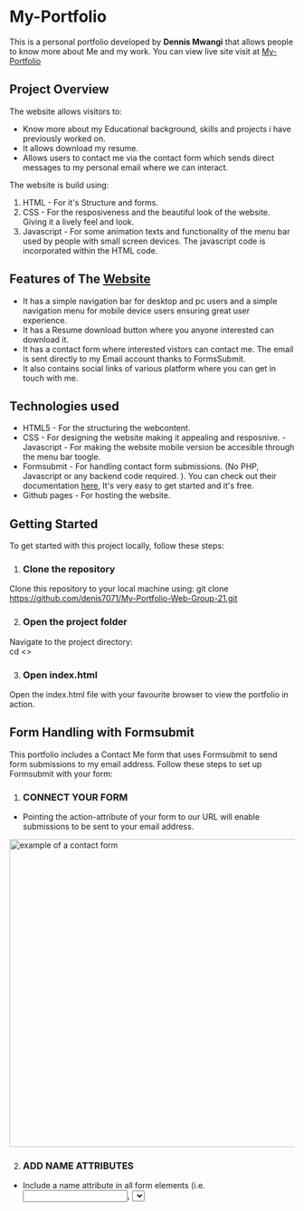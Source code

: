 # My-Portfolio
This is a personal portfolio developed by **Dennis Mwangi** that allows people to know more about Me and my work. You can view  live site visit at  [My-Portfolio](https://denis7071.github.io/My-Portfolio-Web-Group-21/)

## Project Overview

The website allows visitors to:

- Know more about my Educational background, skills and projects i have previously worked on.
- It allows download my resume.
- Allows users to contact me via the contact form which sends direct messages to my personal email where we can interact.

The website is build using:

1. HTML - For it's Structure and forms.
2. CSS - For the resposiveness and the beautiful look of the website. Giving it a lively feel and look.
3. Javascript - For some animation texts and functionality of the menu bar used by people with small screen devices. The javascript code is incorporated within the HTML code.

## Features of The [Website](https://denis7071.github.io/My-Portfolio-Web-Group-21/)

- It has a simple navigation bar for desktop and pc users and a simple navigation menu for mobile device users ensuring great user experience.
- It has a Resume download button where you anyone interested can download it.
- It has a contact form where interested vistors can contact me. The email is sent directly to my Email account thanks to FormsSubmit.
- It also contains social links of various platform where you can get in touch with me.

## Technologies used

- HTML5 - For the structuring the webcontent.
- CSS - For designing the website making it appealing and resposnive.
-Javascript - For making the website mobile version be accesible through the menu bar toogle.
- Formsubmit - For handling contact form submissions. (No PHP, Javascript or any backend code required.
). You can check out their documentation [here](https://formsubmit.co/documentation), It's very easy to get started and it's free.
- Github pages - For hosting the website.

## Getting Started

To get started with this project locally, follow these steps:

1. ### Clone the repository

Clone this repository to your local machine using:
git clone https://github.com/denis7071/My-Portfolio-Web-Group-21.git

2. ### Open the project folder

Navigate to the project directory:  
cd <>

3. ### Open index.html

Open the index.html file with your favourite browser to view the portfolio in action.

## Form Handling with Formsubmit

This portfolio includes a Contact Me form that uses Formsubmit to send form submissions to my email address. Follow these steps to set up Formsubmit with your form:

1. ### CONNECT YOUR FORM

- Pointing the action-attribute of your form to our URL will enable submissions to be sent to your email address.

<img width="544" alt="example of a contact form" src="https://github.com/user-attachments/assets/69074332-acdc-4499-a9cd-60e26204f856">

2. ### ADD NAME ATTRIBUTES

- Include a name attribute in all form elements (i.e. <input>, <select>, and <textarea>) to receive the submission data.

<img width="698" alt="nameattribute" src="https://github.com/user-attachments/assets/6bce61e2-2e7f-4877-8e5a-66b36a74dd50">

2. ### Send and Confirm

- Submit the form once. This first-time-use will trigger an email requesting confirmation.
- You can visit their [Documentation](https://formsubmit.co/documentation) to learn more about how to use Formsubmit


## Contact

Feel free to reach out to me via the contact form or at my
Email: denwebservices@gmail.com

To view the live site visit **[My-Portfolio](https://denis7071.github.io/My-Portfolio-Web-Group-21/)**

